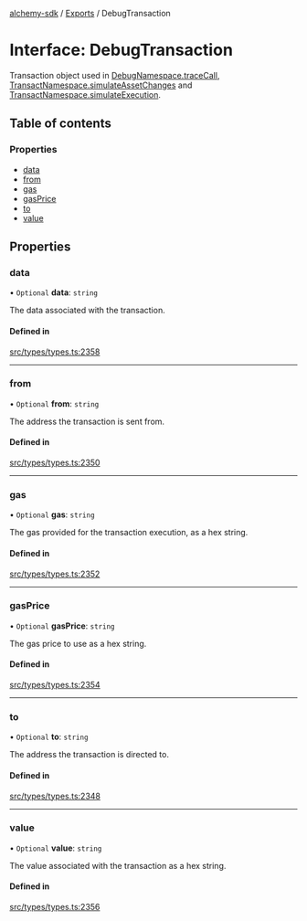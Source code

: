 [alchemy-sdk](../README.md) / [Exports](../modules.md) / DebugTransaction

# Interface: DebugTransaction

Transaction object used in [DebugNamespace.traceCall](../classes/DebugNamespace.md#tracecall), [TransactNamespace.simulateAssetChanges](../classes/TransactNamespace.md#simulateassetchanges) and [TransactNamespace.simulateExecution](../classes/TransactNamespace.md#simulateexecution).

## Table of contents

### Properties

- [data](DebugTransaction.md#data)
- [from](DebugTransaction.md#from)
- [gas](DebugTransaction.md#gas)
- [gasPrice](DebugTransaction.md#gasprice)
- [to](DebugTransaction.md#to)
- [value](DebugTransaction.md#value)

## Properties

### data

• `Optional` **data**: `string`

The data associated with the transaction.

#### Defined in

[src/types/types.ts:2358](https://github.com/alchemyplatform/alchemy-sdk-js/blob/7bf2430/src/types/types.ts#L2358)

___

### from

• `Optional` **from**: `string`

The address the transaction is sent from.

#### Defined in

[src/types/types.ts:2350](https://github.com/alchemyplatform/alchemy-sdk-js/blob/7bf2430/src/types/types.ts#L2350)

___

### gas

• `Optional` **gas**: `string`

The gas provided for the transaction execution, as a hex string.

#### Defined in

[src/types/types.ts:2352](https://github.com/alchemyplatform/alchemy-sdk-js/blob/7bf2430/src/types/types.ts#L2352)

___

### gasPrice

• `Optional` **gasPrice**: `string`

The gas price to use as a hex string.

#### Defined in

[src/types/types.ts:2354](https://github.com/alchemyplatform/alchemy-sdk-js/blob/7bf2430/src/types/types.ts#L2354)

___

### to

• `Optional` **to**: `string`

The address the transaction is directed to.

#### Defined in

[src/types/types.ts:2348](https://github.com/alchemyplatform/alchemy-sdk-js/blob/7bf2430/src/types/types.ts#L2348)

___

### value

• `Optional` **value**: `string`

The value associated with the transaction as a hex string.

#### Defined in

[src/types/types.ts:2356](https://github.com/alchemyplatform/alchemy-sdk-js/blob/7bf2430/src/types/types.ts#L2356)
